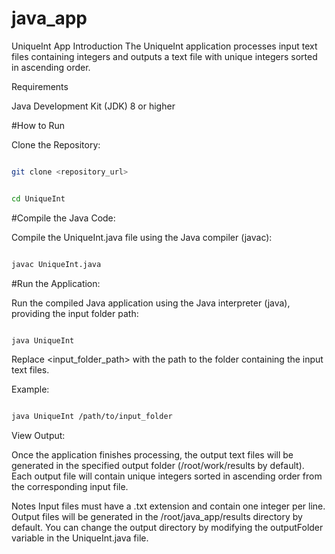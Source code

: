 # java_app
UniqueInt App
Introduction
The UniqueInt application processes input text files containing integers and outputs a text file with unique integers sorted in ascending order.

Requirements

Java Development Kit (JDK) 8 or higher

#How to Run

Clone the Repository:

```bash

git clone <repository_url>

```

```bash

cd UniqueInt

```

#Compile the Java Code:

Compile the UniqueInt.java file using the Java compiler (javac):

```bash

javac UniqueInt.java

```

#Run the Application:

Run the compiled Java application using the Java interpreter (java), providing the input folder path:

```bash

java UniqueInt

```

Replace <input_folder_path> with the path to the folder containing the input text files.

Example:

```bash

java UniqueInt /path/to/input_folder

```

View Output:

Once the application finishes processing, the output text files will be generated in the specified output folder (/root/work/results by default). Each output file will contain unique integers sorted in ascending order from the corresponding input file.

Notes
Input files must have a .txt extension and contain one integer per line.
Output files will be generated in the /root/java_app/results directory by default. You can change the output directory by modifying the outputFolder variable in the UniqueInt.java file.
